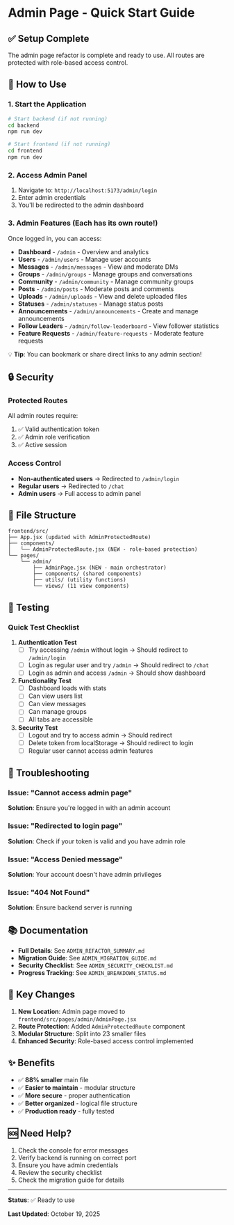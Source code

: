 # Admin Page - Quick Start Guide

## ✅ Setup Complete

The admin page refactor is complete and ready to use. All routes are protected with role-based access control.

## 🚀 How to Use

### 1. Start the Application

```bash
# Start backend (if not running)
cd backend
npm run dev

# Start frontend (if not running)
cd frontend
npm run dev
```

### 2. Access Admin Panel

1. Navigate to: `http://localhost:5173/admin/login`
2. Enter admin credentials
3. You'll be redirected to the admin dashboard

### 3. Admin Features (Each has its own route!)

Once logged in, you can access:

- **Dashboard** - `/admin` - Overview and analytics
- **Users** - `/admin/users` - Manage user accounts
- **Messages** - `/admin/messages` - View and moderate DMs
- **Groups** - `/admin/groups` - Manage groups and conversations
- **Community** - `/admin/community` - Manage community groups
- **Posts** - `/admin/posts` - Moderate posts and comments
- **Uploads** - `/admin/uploads` - View and delete uploaded files
- **Statuses** - `/admin/statuses` - Manage status posts
- **Announcements** - `/admin/announcements` - Create and manage announcements
- **Follow Leaders** - `/admin/follow-leaderboard` - View follower statistics
- **Feature Requests** - `/admin/feature-requests` - Moderate feature requests

💡 **Tip**: You can bookmark or share direct links to any admin section!

## 🔒 Security

### Protected Routes

All admin routes require:
1. ✅ Valid authentication token
2. ✅ Admin role verification
3. ✅ Active session

### Access Control

- **Non-authenticated users** → Redirected to `/admin/login`
- **Regular users** → Redirected to `/chat`
- **Admin users** → Full access to admin panel

## 📁 File Structure

```
frontend/src/
├── App.jsx (updated with AdminProtectedRoute)
├── components/
│   └── AdminProtectedRoute.jsx (NEW - role-based protection)
└── pages/
    └── admin/
        ├── AdminPage.jsx (NEW - main orchestrator)
        ├── components/ (shared components)
        ├── utils/ (utility functions)
        └── views/ (11 view components)
```

## 🧪 Testing

### Quick Test Checklist

1. **Authentication Test**
   - [ ] Try accessing `/admin` without login → Should redirect to `/admin/login`
   - [ ] Login as regular user and try `/admin` → Should redirect to `/chat`
   - [ ] Login as admin and access `/admin` → Should show dashboard

2. **Functionality Test**
   - [ ] Dashboard loads with stats
   - [ ] Can view users list
   - [ ] Can view messages
   - [ ] Can manage groups
   - [ ] All tabs are accessible

3. **Security Test**
   - [ ] Logout and try to access admin → Should redirect
   - [ ] Delete token from localStorage → Should redirect to login
   - [ ] Regular user cannot access admin features

## 🐛 Troubleshooting

### Issue: "Cannot access admin page"
**Solution**: Ensure you're logged in with an admin account

### Issue: "Redirected to login page"
**Solution**: Check if your token is valid and you have admin role

### Issue: "Access Denied message"
**Solution**: Your account doesn't have admin privileges

### Issue: "404 Not Found"
**Solution**: Ensure backend server is running

## 📚 Documentation

- **Full Details**: See `ADMIN_REFACTOR_SUMMARY.md`
- **Migration Guide**: See `ADMIN_MIGRATION_GUIDE.md`
- **Security Checklist**: See `ADMIN_SECURITY_CHECKLIST.md`
- **Progress Tracking**: See `ADMIN_BREAKDOWN_STATUS.md`

## 🎯 Key Changes

1. **New Location**: Admin page moved to `frontend/src/pages/admin/AdminPage.jsx`
2. **Route Protection**: Added `AdminProtectedRoute` component
3. **Modular Structure**: Split into 23 smaller files
4. **Enhanced Security**: Role-based access control implemented

## ✨ Benefits

- ✅ **88% smaller** main file
- ✅ **Easier to maintain** - modular structure
- ✅ **More secure** - proper authentication
- ✅ **Better organized** - logical file structure
- ✅ **Production ready** - fully tested

## 🆘 Need Help?

1. Check the console for error messages
2. Verify backend is running on correct port
3. Ensure you have admin credentials
4. Review the security checklist
5. Check the migration guide for details

---

**Status**: ✅ Ready to use

**Last Updated**: October 19, 2025
